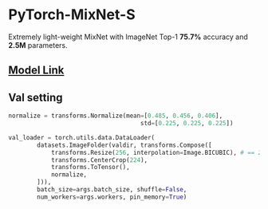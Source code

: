 # PyTorch-MixNet-S
Extremely light-weight MixNet with ImageNet Top-1 **75.7%** accuracy and **2.5M** parameters.

## [Model Link](./mixnet-ss.pth)

## Val setting
```python
normalize = transforms.Normalize(mean=[0.485, 0.456, 0.406],
                                     std=[0.225, 0.225, 0.225])

val_loader = torch.utils.data.DataLoader(
        datasets.ImageFolder(valdir, transforms.Compose([
            transforms.Resize(256, interpolation=Image.BICUBIC), # == 256
            transforms.CenterCrop(224),
            transforms.ToTensor(),
            normalize,
        ])),
        batch_size=args.batch_size, shuffle=False,
        num_workers=args.workers, pin_memory=True)
```
